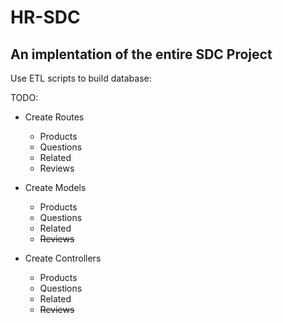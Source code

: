 # HR-SDC
## An implentation of the entire SDC Project

Use ETL scripts to build database:


TODO:

* Create Routes
  * Products
  * Questions
  * Related
  * Reviews

* Create Models
  * Products
  * Questions
  * Related
  * ~~Reviews~~

* Create Controllers
  * Products
  * Questions
  * Related
  * ~~Reviews~~
